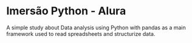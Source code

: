 # Imersão Python - Alura

A simple study about Data analysis using Python with pandas as a main framework used to read spreadsheets and structurize data.
